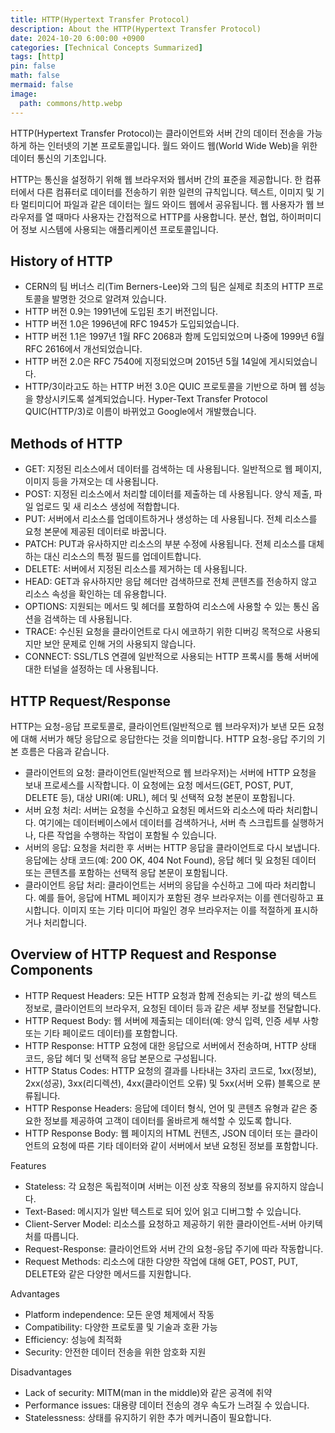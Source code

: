 ```yaml
---
title: HTTP(Hypertext Transfer Protocol)
description: About the HTTP(Hypertext Transfer Protocol)
date: 2024-10-20 6:00:00 +0900
categories: [Technical Concepts Summarized]
tags: [http]
pin: false
math: false
mermaid: false
image:
  path: commons/http.webp
---
```

<!-- categories: [Technical Concepts Summarized, Technical Labs, Technical Terms, Useful Apps To Help With Technology] -->

HTTP(Hypertext Transfer Protocol)는 클라이언트와 서버 간의 데이터 전송을 가능하게 하는 인터넷의 기본 프로토콜입니다. 월드 와이드 웹(World Wide Web)을 위한 데이터 통신의 기초입니다.

HTTP는 통신을 설정하기 위해 웹 브라우저와 웹서버 간의 표준을 제공합니다. 한 컴퓨터에서 다른 컴퓨터로 데이터를 전송하기 위한 일련의 규칙입니다. 텍스트, 이미지 및 기타 멀티미디어 파일과 같은 데이터는 월드 와이드 웹에서 공유됩니다. 웹 사용자가 웹 브라우저를 열 때마다 사용자는 간접적으로 HTTP를 사용합니다. 분산, 협업, 하이퍼미디어 정보 시스템에 사용되는 애플리케이션 프로토콜입니다.

## History of HTTP
- CERN의 팀 버너스 리(Tim Berners-Lee)와 그의 팀은 실제로 최초의 HTTP 프로토콜을 발명한 것으로 알려져 있습니다.
- HTTP 버전 0.9는 1991년에 도입된 초기 버전입니다.
- HTTP 버전 1.0은 1996년에 RFC 1945가 도입되었습니다.
- HTTP 버전 1.1은 1997년 1월 RFC 2068과 함께 도입되었으며 나중에 1999년 6월 RFC 2616에서 개선되었습니다.
- HTTP 버전 2.0은 RFC 7540에 지정되었으며 2015년 5월 14일에 게시되었습니다.
- HTTP/3이라고도 하는 HTTP 버전 3.0은 QUIC 프로토콜을 기반으로 하며 웹 성능을 향상시키도록 설계되었습니다. Hyper-Text Transfer Protocol QUIC(HTTP/3)로 이름이 바뀌었고 Google에서 개발했습니다.

## Methods of HTTP
- GET: 지정된 리소스에서 데이터를 검색하는 데 사용됩니다. 일반적으로 웹 페이지, 이미지 등을 가져오는 데 사용됩니다.
- POST: 지정된 리소스에서 처리할 데이터를 제출하는 데 사용됩니다. 양식 제출, 파일 업로드 및 새 리소스 생성에 적합합니다.
- PUT: 서버에서 리소스를 업데이트하거나 생성하는 데 사용됩니다. 전체 리소스를 요청 본문에 제공된 데이터로 바꿉니다.
- PATCH: PUT과 유사하지만 리소스의 부분 수정에 사용됩니다. 전체 리소스를 대체하는 대신 리소스의 특정 필드를 업데이트합니다.
- DELETE: 서버에서 지정된 리소스를 제거하는 데 사용됩니다.
- HEAD: GET과 유사하지만 응답 헤더만 검색하므로 전체 콘텐츠를 전송하지 않고 리소스 속성을 확인하는 데 유용합니다.
- OPTIONS: 지원되는 메서드 및 헤더를 포함하여 리소스에 사용할 수 있는 통신 옵션을 검색하는 데 사용됩니다.
- TRACE: 수신된 요청을 클라이언트로 다시 에코하기 위한 디버깅 목적으로 사용되지만 보안 문제로 인해 거의 사용되지 않습니다.
- CONNECT: SSL/TLS 연결에 일반적으로 사용되는 HTTP 프록시를 통해 서버에 대한 터널을 설정하는 데 사용됩니다.

## HTTP Request/Response
HTTP는 요청-응답 프로토콜로, 클라이언트(일반적으로 웹 브라우저)가 보낸 모든 요청에 대해 서버가 해당 응답으로 응답한다는 것을 의미합니다. HTTP 요청-응답 주기의 기본 흐름은 다음과 같습니다.

- 클라이언트의 요청: 클라이언트(일반적으로 웹 브라우저)는 서버에 HTTP 요청을 보내 프로세스를 시작합니다. 이 요청에는 요청 메서드(GET, POST, PUT, DELETE 등), 대상 URI(예: URL), 헤더 및 선택적 요청 본문이 포함됩니다.
- 서버 요청 처리: 서버는 요청을 수신하고 요청된 메서드와 리소스에 따라 처리합니다. 여기에는 데이터베이스에서 데이터를 검색하거나, 서버 측 스크립트를 실행하거나, 다른 작업을 수행하는 작업이 포함될 수 있습니다.
- 서버의 응답: 요청을 처리한 후 서버는 HTTP 응답을 클라이언트로 다시 보냅니다. 응답에는 상태 코드(예: 200 OK, 404 Not Found), 응답 헤더 및 요청된 데이터 또는 콘텐츠를 포함하는 선택적 응답 본문이 포함됩니다.
- 클라이언트 응답 처리: 클라이언트는 서버의 응답을 수신하고 그에 따라 처리합니다. 예를 들어, 응답에 HTML 페이지가 포함된 경우 브라우저는 이를 렌더링하고 표시합니다. 이미지 또는 기타 미디어 파일인 경우 브라우저는 이를 적절하게 표시하거나 처리합니다.

## Overview of HTTP Request and Response Components
- HTTP Request Headers:	모든 HTTP 요청과 함께 전송되는 키-값 쌍의 텍스트 정보로, 클라이언트의 브라우저, 요청된 데이터 등과 같은 세부 정보를 전달합니다.
- HTTP Request Body: 웹 서버에 제출되는 데이터(예: 양식 입력, 인증 세부 사항 또는 기타 페이로드 데이터)를 포함합니다.
- HTTP Response:	HTTP 요청에 대한 응답으로 서버에서 전송하며, HTTP 상태 코드, 응답 헤더 및 선택적 응답 본문으로 구성됩니다.
- HTTP Status Codes:	HTTP 요청의 결과를 나타내는 3자리 코드로, 1xx(정보), 2xx(성공), 3xx(리디렉션), 4xx(클라이언트 오류) 및 5xx(서버 오류) 블록으로 분류됩니다.
- HTTP Response Headers:	응답에 데이터 형식, 언어 및 콘텐츠 유형과 같은 중요한 정보를 제공하여 고객이 데이터를 올바르게 해석할 수 있도록 합니다.
- HTTP Response Body:	웹 페이지의 HTML 컨텐츠, JSON 데이터 또는 클라이언트의 요청에 따른 기타 데이터와 같이 서버에서 보낸 요청된 정보를 포함합니다.

Features
- Stateless: 각 요청은 독립적이며 서버는 이전 상호 작용의 정보를 유지하지 않습니다.
- Text-Based: 메시지가 일반 텍스트로 되어 있어 읽고 디버그할 수 있습니다.
- Client-Server Model: 리소스를 요청하고 제공하기 위한 클라이언트-서버 아키텍처를 따릅니다.
- Request-Response: 클라이언트와 서버 간의 요청-응답 주기에 따라 작동합니다.
- Request Methods: 리소스에 대한 다양한 작업에 대해 GET, POST, PUT, DELETE와 같은 다양한 메서드를 지원합니다.

Advantages
- Platform independence: 모든 운영 체제에서 작동
- Compatibility: 다양한 프로토콜 및 기술과 호환 가능
- Efficiency: 성능에 최적화
- Security: 안전한 데이터 전송을 위한 암호화 지원

Disadvantages
- Lack of security: MITM(man in the middle)와 같은 공격에 취약
- Performance issues: 대용량 데이터 전송의 경우 속도가 느려질 수 있습니다.
- Statelessness: 상태를 유지하기 위한 추가 메커니즘이 필요합니다.







